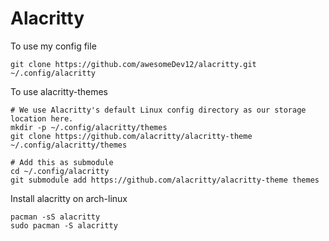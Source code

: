 # Alacritty

To use my config file
```
git clone https://github.com/awesomeDev12/alacritty.git ~/.config/alacritty
```
To use alacritty-themes
```
# We use Alacritty's default Linux config directory as our storage location here.
mkdir -p ~/.config/alacritty/themes
git clone https://github.com/alacritty/alacritty-theme ~/.config/alacritty/themes

# Add this as submodule
cd ~/.config/alacritty
git submodule add https://github.com/alacritty/alacritty-theme themes
```

Install alacritty on arch-linux
```
pacman -sS alacritty
sudo pacman -S alacritty
```

